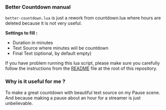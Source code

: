 ### Better Countdown manual

`better-countdown.lua` is just a rework from countdown.lua where hours are deleted because it is not very useful.

**Settings to fill :**
- Duration in minutes
- Text Source where minutes wiil be countdown
- Final Text (optional, by default empty)

If you have problem running this lua script, please make sure you carefully follow the instructions from the <a href="https://github.com/LotharieSlayer/OBS-scripts">README</a> file at the root of this repository.

### Why is it useful for me ?
To make a great countdown with beautiful text source on my Pause scene. And because making a pause about an hour for a streamer is just unbelievable.
